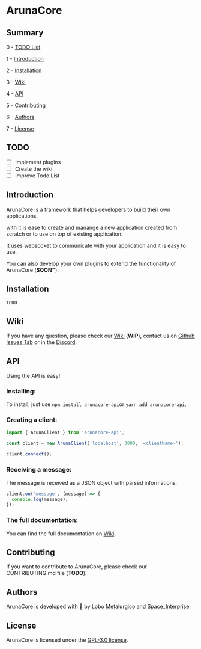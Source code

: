 # ArunaCore

## Summary

0 - <a href="#TODO">TODO List</a>

1 - <a href="#Introduction">Introduction</a>

2 - <a href="#Installation">Installation</a>

3 - <a href="#Wiki">Wiki</a>

4 - <a href="#API">API</a>

5 - <a href="#Contributing">Contributing</a>

6 - <a href="#Authors">Authors</a>

7 - <a href="#License">License</a>

## TODO

- [ ] Implement plugins
- [ ] Create the wiki
- [ ] Improve Todo List

## Introduction

ArunaCore is a framework that helps developers to build their own applications.

with it is ease to create and manange a new application created from scratch or to use on top of existing application.

It uses websocket to communicate with your application and it is easy to use.

You can also develop your own plugins to extend the functionality of ArunaCore (**SOON:tm:**).

## Installation

```bash
TODO
```

## Wiki

If you have any question, please check our <a href="https://github.com/ArunaBot/ArunaCore/wiki">Wiki</a> (**WIP**), contact us on <a href="https://github.com/ArunaBot/ArunaCore/issues">Github Issues Tab</a> or in the <a href="https://discord.gg/NqbBgEf">Discord</a>.

## API

Using the API is easy!

### Installing:

To install, just use `npm install arunacore-api`or `yarn add arunacore-api`.

### Creating a client:

```js
import { ArunaClient } from 'arunacore-api';

const client = new ArunaClient('localhost', 3000, '<clientName>');

client.connect();
```

### Receiving a message:

The message is received as a JSON object with parsed informations.

```js
client.on('message', (message) => {
  console.log(message);
});
```

### The full documentation:

You can find the full documentation on <a href="https://github.com/ArunaBot/ArunaCore/wiki/api">Wiki</a>.

## Contributing

If you want to contribute to ArunaCore, please check our CONTRIBUTING.md file (**TODO**).

## Authors

ArunaCore is developed with 💜 by <a href="https://github.com/LoboMetalurgico">Lobo Metalurgico</a> and <a href="https://github.com/emanuelfranklyn">Space_Interprise</a>.

## License

ArunaCore is licensed under the <a href="./LICENSE">GPL-3.0 license</a>.
